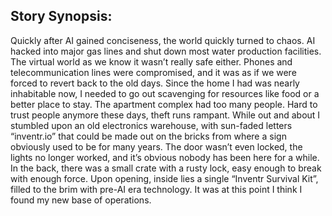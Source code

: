 ## Story Synopsis:

Quickly after AI gained conciseness, the world quickly turned to chaos. AI hacked into major gas lines and shut down most water production facilities. The virtual world as we know it wasn’t really safe either. Phones and telecommunication lines were compromised, and it was as if we were forced to revert back to the old days.
Since the home I had was nearly inhabitable now, I needed to go out scavenging for resources like food or a better place to stay. The apartment complex had too many people. Hard to trust people anymore these days, theft runs rampant.
While out and about I stumbled upon an old electronics warehouse, with sun-faded letters “inventr.io” that could be made out on the bricks from where a sign obviously used to be for many years. The door wasn’t even locked, the lights no longer worked, and it’s obvious nobody has been here for a while. In the back, there was a small crate with a rusty lock, easy enough to break with enough force. Upon opening, inside lies a single “Inventr Survival Kit”, filled to the brim with pre-AI era technology.
It was at this point I think I found my new base of operations.

